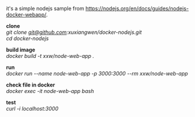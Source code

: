 it's a simple nodejs sample from https://nodejs.org/en/docs/guides/nodejs-docker-webapp/.

**clone**  
*git clone git@github.com:xuxiangwen/docker-nodejs.git*  
*cd docker-nodejs*

**build image**  
*docker build -t xxw/node-web-app .*

**run**  
*docker run --name node-web-app  -p 3000:3000 --rm  xxw/node-web-app*

**check file in docker**  
*docker exec -it  node-web-app bash*

**test**  
*curl -i localhost:3000*
